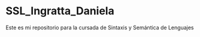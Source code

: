 # SSL_Ingratta_Daniela

Este es mi repositorio para la cursada de Sintaxis y Semántica de Lenguajes
